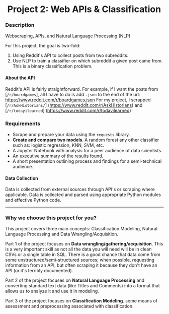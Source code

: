 # ![]() Project 2: Web APIs & Classification

### Description

Webscraping, APIs, and Natural Language Processing (NLP)

For this project, the goal is two-fold:
1. Using Reddit's API to collect posts from two subreddits.
2. Use NLP to train a classifier on which subreddit a given post came from. This is a binary classification problem.


#### About the API

Reddit's API is fairly straightforward. For example, if I want the posts from [`/r/boardgames`], all I have to do is add `.json` to the end of the url: https://www.reddit.com/r/boardgames.json
For my project, I scrapped [`/r/AskHistorians/`] (https://www.reddit.com/r/AskHistorians) and [`/r/todayilearned`] (https://www.reddit.com/r/todayilearned)


### Requirements

- Scrape and prepare your data using the `requests` library.
- **Create and compare two models**. A random forest any other classifier such as: logistic regression, KNN, SVM, etc.
- A Jupyter Notebook with analysis for a peer audience of data scientists.
- An executive summary of the results found.
- A short presentation outlining process and findings for a semi-technical audience.


#### Data Collection

Data is collected from external sources through API's or scraping where applicable.  Data is collected and parsed using appropriate Python modules and effective Python code.

---

### Why we choose this project for you?
This project covers three main concepts: Classification Modeling, Natural Language Processing and Data Wrangling/Acquisition.

Part 1 of the project focuses on **Data wrangling/gathering/acquisition**. This is a very important skill as not all the data you will need will be in clean CSVs or a single table in SQL.  There is a good chance that data come from some unstructured/semi-structured sources; when possible, requesting information from an API, but often scraping it because they don't have an API (or it's terribly documented).

Part 2 of the project focuses on **Natural Language Processing** and converting standard text data (like Titles and Comments) into a format that allows us to analyze it and use it in modeling.

Part 3 of the project focuses on **Classification Modeling**.  some means of assessment and preprocessing associated with classification.   
